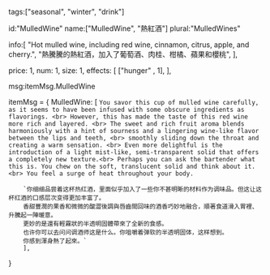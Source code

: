 tags:["seasonal", "winter", "drink"]

id:"MulledWine"
name:["MulledWine", "熱紅酒"]
plural:"MulledWines"

info:[
    "Hot mulled wine, including red wine, cinnamon, citrus, apple, and cherry.",
    "熱騰騰的熱紅酒，加入了葡萄酒、肉桂、柑橘、蘋果和櫻桃",
    ],

price: 1,
num: 1,
size: 1,
effects: [
    ["hunger" , 1],
],

msg:itemMsg.MulledWine

itemMsg = {
    MulledWine: [
        `You savor this cup of mulled wine carefully, as it seems to have been infused with some obscure ingredients as flavorings. <br>
        However, this has made the taste of this red wine more rich and layered. <br>
        The sweet and rich fruit aroma blends harmoniously with a hint of sourness and a lingering wine-like flavor between the lips and teeth, <br>
        smoothly sliding down the throat and creating a warm sensation. <br>
        Even more delightful is the introduction of a light mist-like, semi-transparent solid that offers a completely new texture.<br>
        Perhaps you can ask the bartender what this is. You chew on the soft, translucent solid and think about it. <br>
        You feel a surge of heat throughout your body.`


        `你细细品尝着这杯热红酒，里面似乎加入了一些你不甚明晰的材料作为调味品。但这让这杯红酒的口感层次变得更加丰富了。
        香甜豐潤的果香和微微的酸澀後調與唇齒間回味的酒香巧妙地融合，順著食道滑入胃裡、升騰起一陣暖意。
        更妙的是還有輕霧狀的半透明固體帶來了全新的食感。
        也许你可以去问问调酒师这是什么。你咀嚼着弹软的半透明固体，这样想到。
        你感到渾身熱了起來。`
        ],
}
